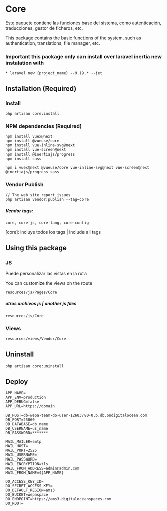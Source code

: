 # Core

Este paquete contiene las funciones base del sistema, como autenticación, traducciones, gestor de ficheros, etc.

This package contains the basic functions of the system, such as authentication, translations, file manager, etc.


### Important this package only can install over laravel inertia new instalation with

```* laravel new {project_name} --9.19.* --jet```

## Installation (Required)

### Install
```
php artisan core:install
```

### NPM dependencies (Required)

```
npm install vuex@next
npm install @vueuse/core
npm install vue-inline-svg@next
npm install vue-screen@next
npm install @inertiajs/progress
npm install sass

npm i vuex@next @vueuse/core vue-inline-svg@next vue-screen@next @inertiajs/progress sass
```

### Vendor Publish
```
// The web site report issues 
php artisan vendor:publish --tag=core
```

##### Vendor tags:

`core, core-js, core-lang, core-config`

[core]: incluye todos los tags | Include all tags

## Using this package

### JS

Puede personalizar las vistas en la ruta

You can customize the views on the route

`resources/js/Pages/Core`

##### otros archivos js | another js files

`resources/js/Core`

### Views

`resources/views/Vendor/Core`

## Uninstall
```
php artisan core:uninstall
```

## Deploy
```
APP_NAME=
APP_ENV=production
APP_DEBUG=false
APP_URL=https://domain

DB_HOST=db-wepa-team-do-user-12603780-0.b.db.ondigitalocean.com
DB_PORT=25060
DB_DATABASE=db_name
DB_USERNAME=us_name
DB_PASSWORD=*******

MAIL_MAILER=smtp
MAIL_HOST=
MAIL_PORT=2525
MAIL_USERNAME=
MAIL_PASSWORD=
MAIL_ENCRYPTION=tls
MAIL_FROM_ADDRESS=admin@admin.com
MAIL_FROM_NAME=${APP_NAME}

DO_ACCESS_KEY_ID=
DO_SECRET_ACCESS_KEY=
DO_DEFAULT_REGION=ams3
DO_BUCKET=wepaspace
DO_ENDPOINT=https://ams3.digitaloceanspaces.com
DO_ROOT=

```
